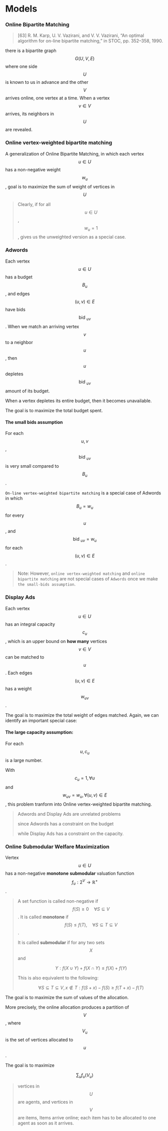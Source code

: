 # Models

### Online Bipartite Matching

> \[63] R. M. Karp, U. V. Vazirani, and V. V. Vazirani, “An optimal algorithm for on-line bipartite matching,” in STOC, pp. 352–358, 1990.

there is a bipartite graph $$G(U,V,E)$$ where one side $$U$$ is known to us in advance and the other $$V$$arrives online, one vertex at a time. When a vertex $$v \in V$$ arrives, its neighbors in $$U$$ are revealed.



### Online vertex-weighted bipartite matching

A generalization of Online Bipartite Matching, in which each vertex $$u \in U$$ has a non-negative weight $$w_u$$, goal is to maximize the sum of weight of vertices in $$U$$

> Clearly, if for all $$u\in U$$, $$w_u=1$$, gives us the unweighted version as a special case.



### Adwords

Each vertex $$u \in U$$ has a budget $$B_{u}$$, and edges $$(u, v) \in E$$ have bids $$\text{bid }_{u v}$$. When we match an arriving vertex $$v$$ to a neighbor $$u$$, then $$u$$ depletes $$\text{bid }_{u v}$$ amount of its budget.&#x20;

When a vertex depletes its entire budget, then it becomes unavailable.&#x20;

The goal is to maximize the total budget spent.



#### The small bids assumption

For each $$u, v$$ , $$\text{bid }_{u v}$$ is very small compared to $$B_u$$.



`On-line vertex-weighted bipartite matching` is a special case of Adwords in which $$B_u = w_u$$ for every $$u$$, and $$\text{bid }_{u v} = w_u$$ for each $$(u,v) \in E$$.

> Note: However, `online vertex-weighted matching` and `online bipartite matching` are not special cases of `Adwords` once we make `the small-bids assumption`.



### Display Ads

Each vertex $$u \in U$$ has an integral capacity $$c_{u}$$, which is an upper bound on **how many** vertices $$v \in V$$ can be matched to $$u$$. Each edges $$(u, v) \in E$$ has a weight $$w_{u v}$$.&#x20;

The goal is to maximize the total weight of edges matched. Again, we can identify an important special case:

#### The large capacity assumption:&#x20;

For each $$u, c_{u}$$ is a large number.



With $$c_u = 1 ,\forall u$$ and $$w_{uv} = w_u,\forall (u,v) \in E$$, this problem tranform into Online vertex-weighted bipartite matching.

> Adwords and Display Ads are unrelated problems
>
> since Adwords has a constraint on the budget
>
> while Display Ads has a constraint on the capacity.



### Online Submodular Welfare Maximization

Vertex $$u \in U$$ has a non-negative **monotone** **submodular** valuation function $$f_{u}: 2^{V} \rightarrow \mathbb{R}^{+}$$.&#x20;

> A set function is called non-negative if $$f(S) \geq 0 \quad \forall S \subseteq V$$. It is called **monotone** if $$f(S) \leq f(T), \quad \forall S \subseteq T \subseteq V$$.&#x20;
>
> It is called **submodular** if for any two sets $$X$$ and&#x20;
>
> $$
> Y: f(X \cup Y)+f(X \cap Y) \leq f(X)+f(Y)
> $$
>
> This is also equivalent to the following:&#x20;
>
> $$
> \forall S \subseteq T \subseteq V, x \notin T: f(S+x)-f(S) \geq f(T+x)-f(T)
> $$

The goal is to maximize the sum of values of the allocation.&#x20;

More precisely, the online allocation produces a partition of $$V$$, where $$V_{u}$$ is the set of vertices allocated to $$u$$.&#x20;

The goal is to maximize&#x20;

$$
\sum_{u} f_{u}\left(V_{u}\right)
$$

> vertices in $$U$$ are agents, and vertices in $$V$$ are items, Items arrive online; each item has to be allocated to one agent as soon as it arrives.





